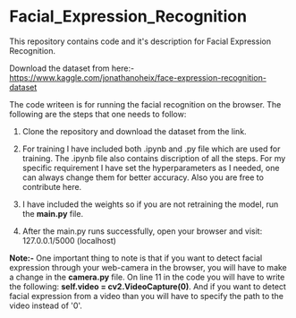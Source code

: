 # Facial_Expression_Recognition
This repository contains code and it's description for Facial Expression Recognition.

Download the dataset from here:- https://www.kaggle.com/jonathanoheix/face-expression-recognition-dataset

The code writeen is for running the facial recognition on the browser.
The following are the steps that one needs to follow:

1) Clone the repository and download the dataset from the link.

2) For training I have included both .ipynb and .py file which are used for training. The .ipynb file also contains discription of all the steps.
For my specific requirement I have set the hyperparameters as I needed, one can always change them for better accuracy. Also you are free to contribute here.

3) I have included the weights so if you are not retraining the model, run the **main.py** file.

4) After the main.py runs successfully, open your browser and visit: 127.0.0.1/5000 (localhost)

**Note:-** One important thing to note is that if you want to detect facial expression through your web-camera in the browser, you will have to make a change in the **camera.py** file. On line 11 in the code you will have to write the following: **self.video = cv2.VideoCapture(0)**. And if you want to detect facial expression from a video than you will have to specify the path to the video instead of '0'.
  


